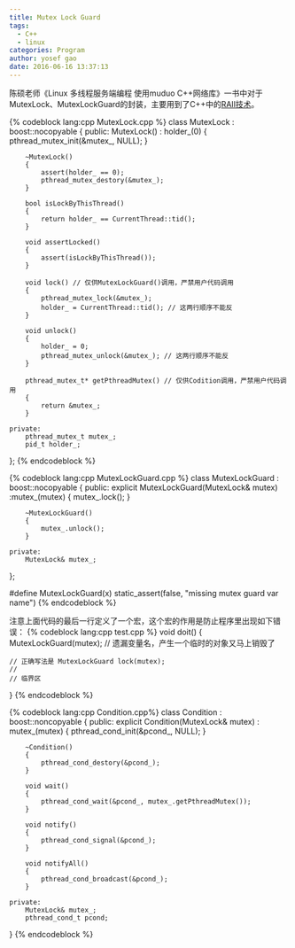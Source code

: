 ```yaml
---
title: Mutex Lock Guard
tags:
  - C++
  - linux
categories: Program
author: yosef gao
date: 2016-06-16 13:37:13
---
```



陈硕老师《Linux 多线程服务端编程 使用muduo C++网络库》一书中对于MutexLock、MutexLockGuard的封装，主要用到了C++中的[RAII技术](/2016/06/14/cpp-raii/)。

<!--more-->

{% codeblock lang:cpp MutexLock.cpp %}
class MutexLock : boost::nocopyable
{
    public:
        MutexLock()
            : holder_(0)
        {
            pthread_mutex_init(&mutex_, NULL);
        }

        ~MutexLock()
        {
            assert(holder_ == 0);
            pthread_mutex_destory(&mutex_);
        }

        bool isLockByThisThread()
        {
            return holder_ == CurrentThread::tid();
        }

        void assertLocked()
        {
            assert(isLockByThisThread());
        }

        void lock() // 仅供MutexLockGuard()调用，严禁用户代码调用
        {
            pthread_mutex_lock(&mutex_);
            holder_ = CurrentThread::tid(); // 这两行顺序不能反
        }

        void unlock()
        {
            holder_ = 0;
            pthread_mutex_unlock(&mutex_); // 这两行顺序不能反
        }

        pthread_mutex_t* getPthreadMutex() // 仅供Codition调用，严禁用户代码调用
        {
            return &mutex_;
        }

    private:
        pthread_mutex_t mutex_;
        pid_t holder_;
};
{% endcodeblock %}

{% codeblock lang:cpp MutexLockGuard.cpp %}
class MutexLockGuard : boost::nocopyable
{
    public:
        explicit MutexLockGuard(MutexLock& mutex)
            :mutex_(mutex)
        {
            mutex_.lock();
        }

        ~MutexLockGuard()
        {
            mutex_.unlock();
        }

    private:
        MutexLock& mutex_;
};

#define MutexLockGuard(x) static_assert(false, "missing mutex guard var name")
{% endcodeblock %}

注意上面代码的最后一行定义了一个宏，这个宏的作用是防止程序里出现如下错误：
{% codeblock lang:cpp test.cpp %}
void doit()
{
    MutexLockGuard(mutex); // 遗漏变量名，产生一个临时的对象又马上销毁了

    // 正确写法是 MutexLockGuard lock(mutex);
    //
    // 临界区
}
{% endcodeblock %}

{% codeblock lang:cpp Condition.cpp%}
class Condition : boost::noncopyable
{
    public:
        explicit Condition(MutexLock& mutex)
            : mutex_(mutex)
        {
            pthread_cond_init(&pcond_, NULL);
        }

        ~Condition()
        {
            pthread_cond_destory(&pcond_);
        }

        void wait() 
        {
            pthread_cond_wait(&pcond_, mutex_.getPthreadMutex());
        }

        void notify()
        {
            pthread_cond_signal(&pcond_);
        }

        void notifyAll()
        {
            pthread_cond_broadcast(&pcond_);
        }

    private:
        MutexLock& mutex_;
        pthread_cond_t pcond;
}
{% endcodeblock %}
